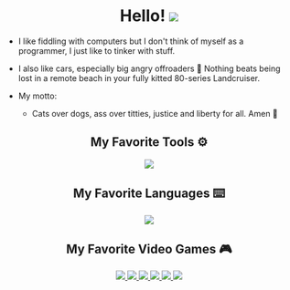 <h1 align="center">
Hello! <img src="https://github.com/xesdoog/xesdoog/assets/66764345/060feb2a-b53b-4634-8e7b-304e3db616f9" />
</h1>

- I like fiddling with computers but I don't think of myself as a programmer, I just like to tinker with stuff.

- I also like cars, especially big angry offroaders 🚙 Nothing beats being lost in a remote beach in your fully kitted 80-series Landcruiser.

- My motto:
  - Cats over dogs, ass over titties, justice and liberty for all. Amen 🙏

<h2 align="center">
 My Favorite Tools ⚙️
</h2>
<p align="center">
    <img src="https://skillicons.dev/icons?i=git,kali,windows,autocad,ps,vim,vscode,androidstudio,selenium" />
</p>

<h2 align="center">
 My Favorite Languages ⌨️
</h2>
<p align="center">
    <img src="https://skillicons.dev/icons?i=css,py,lua,html,js,kotlin" />
</p>

<h2 align="center">
 My Favorite Video Games 🎮 
</h2>
<p align="center">
  <a href="https://www.ubisoft.com/en-us/game/for-honor"/a><img src="https://github.com/xesdoog/xesdoog/assets/66764345/de0c5fd1-f5f4-4fc7-b4bc-1ec8d26a3f3c"/> 
  <a href="https://www.rockstargames.com/gta-v"/a><img src="https://github.com/xesdoog/xesdoog/assets/66764345/244c75a7-f0e8-4e7d-9d8a-3657f407cbd0"/>
  <a href="https://forza.net/horizon"/a><img src="https://github.com/xesdoog/xesdoog/assets/66764345/1fccc77e-77e3-43ff-8a47-a15799d844e1"/>
  <a href="https://www.cyberpunk.net/"/a><img src="https://github.com/xesdoog/xesdoog/assets/66764345/482a47a6-946b-42a0-b818-e5f915bbae7d"/>
  <a href="https://assettocorsa.gg/"/a><img src="https://github.com/xesdoog/xesdoog/assets/66764345/a9684200-0223-46e6-acd3-4e7c498d1c83"/>
  <a href="https://www.beamng.com/game/"/a><img src="https://github.com/xesdoog/xesdoog/assets/66764345/a8fb7f2b-e244-441e-9502-b1f4c02b812a"/>
</p>
